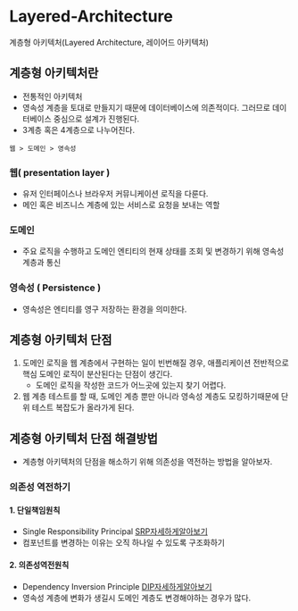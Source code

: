 # Layered-Architecture
계층형 아키텍처(Layered Architecture, 레이어드 아키텍처)

## 계층형 아키텍처란 ##
- 전통적인 아키텍처
- 영속성 계층을 토대로 만들지기 때문에 데이터베이스에 의존적이다. 그러므로 데이터베이스 중심으로 설계가 진행된다.
- 3계층 혹은 4계층으로 나누어진다.

````
웹 > 도메인 > 영속성
````

### 웹( presentation layer ) ###
- 유저 인터페이스나 브라우저 커뮤니케이션 로직을 다룬다.
- 메인 혹은 비즈니스 계층에 있는 서비스로 요청을 보내는 역할

### 도메인 ###
- 주요 로직을 수행하고 도메인 엔티티의 현재 상태를 조회 및 변경하기 위해 영속성 계층과 통신

### 영속성 ( Persistence ) ###
- 영속성은 엔티티를 영구 저장하는 환경을 의미한다.

## 계층형 아키텍처 단점 ##
1. 도메인 로직을 웹 계층에서 구현하는 일이 빈번해질 경우, 애플리케이션 전반적으로 핵심 도메인 로직이 분산된다는 단점이 생긴다.
    - 도메인 로직을 작성한 코드가 어느곳에 있는지 찾기 어렵다.
2. 웹 계층 테스트를 할 때, 도메인 계층 뿐만 아니라 영속성 계층도 모킹하기때문에 단위 테스트 복잡도가 올라가게 된다.


## 계층형 아키텍처 단점 해결방법 ##
- 계층형 아키텍처의 단점을 해소하기 위해 의존성을 역전하는 방법을 알아보자.

### 의존성 역전하기 ###

#### 1. 단일책임원칙 ####
- Single Responsibility Principal [SRP자세하게알아보기](https://github.com/orange601/Java-Solid/tree/main/1.%20SRP)
- 컴포넌트를 변경하는 이유는 오직 하나일 수 있도록 구조화하기

#### 2. 의존성역전원칙 ####
- Dependency Inversion Principle [DIP자세하게알아보기](https://github.com/orange601/Java-Solid/tree/main/5.%20DIP)
- 영속성 계층에 변화가 생길시 도메인 계층도 변경해야하는 경우가 많다.
